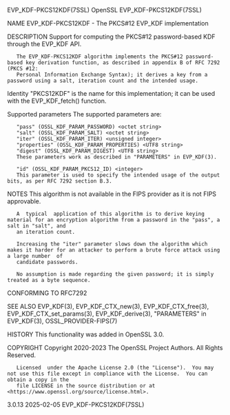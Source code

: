 EVP_KDF-PKCS12KDF(7SSL)							    OpenSSL						       EVP_KDF-PKCS12KDF(7SSL)

NAME
       EVP_KDF-PKCS12KDF - The PKCS#12 EVP_KDF implementation

DESCRIPTION
       Support for computing the PKCS#12 password-based KDF through the EVP_KDF API.

       The EVP_KDF-PKCS12KDF algorithm implements the PKCS#12 password-based key derivation function, as described in appendix B of RFC 7292 (PKCS #12:
       Personal Information Exchange Syntax); it derives a key from a password using a salt, iteration count and the intended usage.

   Identity
       "PKCS12KDF" is the name for this implementation; it can be used with the EVP_KDF_fetch() function.

   Supported parameters
       The supported parameters are:

       "pass" (OSSL_KDF_PARAM_PASSWORD) <octet string>
       "salt" (OSSL_KDF_PARAM_SALT) <octet string>
       "iter" (OSSL_KDF_PARAM_ITER) <unsigned integer>
       "properties" (OSSL_KDF_PARAM_PROPERTIES) <UTF8 string>
       "digest" (OSSL_KDF_PARAM_DIGEST) <UTF8 string>
	   These parameters work as described in "PARAMETERS" in EVP_KDF(3).

       "id" (OSSL_KDF_PARAM_PKCS12_ID) <integer>
	   This parameter is used to specify the intended usage of the output bits, as per RFC 7292 section B.3.

NOTES
       This algorithm is not available in the FIPS provider as it is not FIPS approvable.

       A  typical  application of this algorithm is to derive keying material for an encryption algorithm from a password in the "pass", a salt in "salt", and
       an iteration count.

       Increasing the "iter" parameter slows down the algorithm which makes it harder for an attacker to perform a brute force attack using a large number  of
       candidate passwords.

       No assumption is made regarding the given password; it is simply treated as a byte sequence.

CONFORMING TO
       RFC7292

SEE ALSO
       EVP_KDF(3), EVP_KDF_CTX_new(3), EVP_KDF_CTX_free(3), EVP_KDF_CTX_set_params(3), EVP_KDF_derive(3), "PARAMETERS" in EVP_KDF(3), OSSL_PROVIDER-FIPS(7)

HISTORY
       This functionality was added in OpenSSL 3.0.

COPYRIGHT
       Copyright 2020-2023 The OpenSSL Project Authors. All Rights Reserved.

       Licensed	 under the Apache License 2.0 (the "License").	You may not use this file except in compliance with the License.  You can obtain a copy in the
       file LICENSE in the source distribution or at <https://www.openssl.org/source/license.html>.

3.0.13									  2025-02-05						       EVP_KDF-PKCS12KDF(7SSL)
